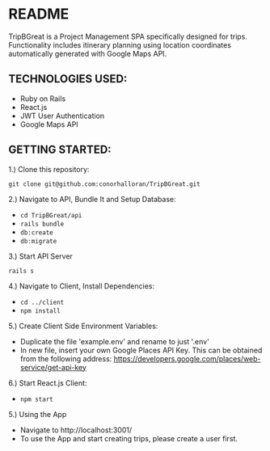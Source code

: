 # README

TripBGreat is a Project Management SPA specifically designed for trips.
Functionality includes itinerary planning using location coordinates
automatically generated with Google Maps API.

## TECHNOLOGIES USED:

* Ruby on Rails
* React.js
* JWT User Authentication
* Google Maps API

## GETTING STARTED:

1.) Clone this repository:

```
git clone git@github.com:conorhalloran/TripBGreat.git
```

2.) Navigate to API, Bundle It and Setup Database:

* `cd TripBGreat/api`
* `rails bundle`
* `db:create`
* `db:migrate`

3.) Start API Server

```
rails s
```

4.) Navigate to Client, Install Dependencies:

* `cd ../client`
* `npm install`

5.) Create Client Side Environment Variables:

* Duplicate the file 'example.env' and rename to just '.env'
* In new file, insert your own Google Places API Key. This can be obtained from the following address: https://developers.google.com/places/web-service/get-api-key

6.) Start React.js Client:

* `npm start`

5.) Using the App

* Navigate to http://localhost:3001/
* To use the App and start creating trips, please create a user first.
